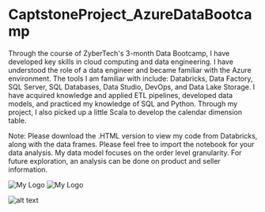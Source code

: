 # CaptstoneProject_AzureDataBootcamp

Through the course of ZyberTech's 3-month Data Bootcamp, I have developed key skills in cloud computing and data engineering. I have understood the role of a data engineer and became familiar with the Azure environment. The tools I am familiar with include: Databricks, Data Factory, SQL Server, SQL Databases, Data Studio, DevOps, and Data Lake Storage. I have acquired knowledge and applied ETL pipelines, developed data models, and practiced my knowledge of SQL and Python. Through my project, I also picked up a little Scala to develop the calendar dimension table.

Note: Please download the .HTML version to view my code from Databricks, along with the data frames. Please feel free to import the notebook for your data analysis. My data model focuses on the order level granularity. For future exploration, an analysis can be done on product and seller information.



![My Logo](https://drive.google.com/uc?export=download&id=1geiESAD_3t0L2Az3KSNllyhfB_gwz1XO "Logo Title Text 1")
![My Logo](https://drive.google.com/uc?export=download&id=1z4xyYk6kA1JCMsHLwjmTAHPSMgmTrhRM "Logo Title Text 2")




![alt text](https://drive.google.com/file/d/1geiESAD_3t0L2Az3KSNllyhfB_gwz1XO/view?usp=direct&export=download)






